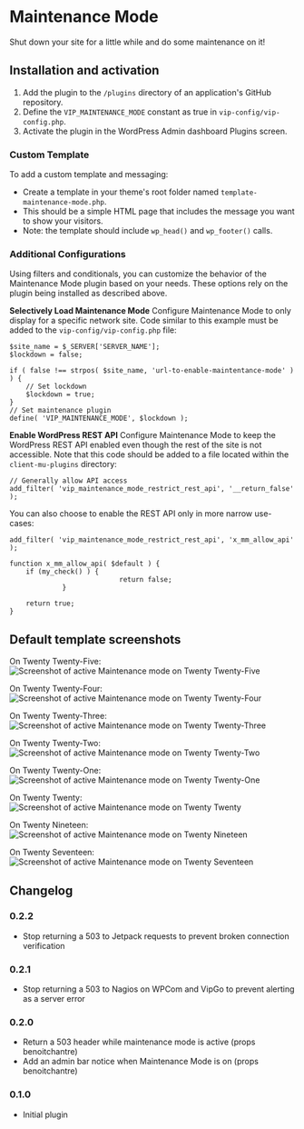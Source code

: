 # Maintenance Mode

Shut down your site for a little while and do some maintenance on it!

## Installation and activation

1. Add the plugin to the `/plugins` directory of an application's GitHub repository.
2. Define the `VIP_MAINTENANCE_MODE` constant as true in `vip-config/vip-config.php`.
3. Activate the plugin in the WordPress Admin dashboard Plugins screen.

### Custom Template

To add a custom template and messaging:

 - Create a template in your theme's root folder named `template-maintenance-mode.php`.
 - This should be a simple HTML page that includes the message you want to show your visitors.
 - Note: the template should include `wp_head()` and `wp_footer()` calls.

### Additional Configurations

Using filters and conditionals, you can customize the behavior of the Maintenance Mode plugin based on your needs. These options rely on the plugin being installed as described above.

**Selectively Load Maintenance Mode**
Configure Maintenance Mode to only display for a specific network site. Code similar to this example must be added to the `vip-config/vip-config.php` file:

    $site_name = $_SERVER['SERVER_NAME'];
    $lockdown = false;

    if ( false !== strpos( $site_name, 'url-to-enable-maintentance-mode' ) ) {
        // Set lockdown
        $lockdown = true;
    }
    // Set maintenance plugin
    define( 'VIP_MAINTENANCE_MODE', $lockdown );

**Enable WordPress REST API**
Configure Maintenance Mode to keep the WordPress REST API enabled even though the rest of the site is not accessible. Note that this code should be added to a file located within the `client-mu-plugins` directory:

    // Generally allow API access
    add_filter( 'vip_maintenance_mode_restrict_rest_api', '__return_false' );

You can also choose to enable the REST API only in more narrow use-cases:

    add_filter( 'vip_maintenance_mode_restrict_rest_api', 'x_mm_allow_api' );

    function x_mm_allow_api( $default ) {
    	if (my_check() ) { 
                               return false;
                 }

    	return true;
    }

## Default template screenshots

On Twenty Twenty-Five:  
![Screenshot of active Maintenance mode on Twenty Twenty-Five](.wordpress-org/screenshot-8.png)

On Twenty Twenty-Four:  
![Screenshot of active Maintenance mode on Twenty Twenty-Four](.wordpress-org/screenshot-7.png)

On Twenty Twenty-Three:  
![Screenshot of active Maintenance mode on Twenty Twenty-Three](.wordpress-org/screenshot-6.png)

On Twenty Twenty-Two:  
![Screenshot of active Maintenance mode on Twenty Twenty-Two](.wordpress-org/screenshot-5.png)

On Twenty Twenty-One:  
![Screenshot of active Maintenance mode on Twenty Twenty-One](.wordpress-org/screenshot-4.png)

On Twenty Twenty:  
![Screenshot of active Maintenance mode on Twenty Twenty](.wordpress-org/screenshot-3.png)

On Twenty Nineteen:  
![Screenshot of active Maintenance mode on Twenty Nineteen](.wordpress-org/screenshot-2.png)

On Twenty Seventeen:  
![Screenshot of active Maintenance mode on Twenty Seventeen](.wordpress-org/screenshot-1.png)

## Changelog

### 0.2.2
* Stop returning a 503 to Jetpack requests to prevent broken connection verification

### 0.2.1
* Stop returning a 503 to Nagios on WPCom and VipGo to prevent alerting as a server error

### 0.2.0
* Return a 503 header while maintenance mode is active (props benoitchantre)
* Add an admin bar notice when Maintenance Mode is on (props benoitchantre)

### 0.1.0
* Initial plugin
